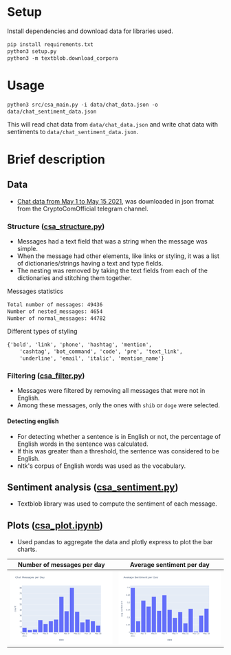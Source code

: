 # Setup
Install dependencies and download data for libraries used.
```
pip install requirements.txt
python3 setup.py
python3 -m textblob.download_corpora
```

# Usage

```
python3 src/csa_main.py -i data/chat_data.json -o data/chat_sentiment_data.json
```

This will read chat data from `data/chat_data.json` and write chat data with sentiments to `data/chat_sentiment_data.json`.

# Brief description

## Data
- [Chat data from May 1 to May 15 2021](/data/chat_data.json), was downloaded in json fromat from the CryptoComOfficial telegram channel.
### Structure ([csa_structure.py](/src/csa_structure.py))
- Messages had a text field that was a string when the message was simple.
- When the message had other elements, like links or styling, it was a list of dictionaries/strings having a text and type fields.
- The nesting was removed by taking the text fields from each of the dictionaries and stitching them together.

Messages statistics

```
Total number of messages: 49436
Number of nested_messages: 4654
Number of normal_messages: 44782
```

Different types of styling
```
{'bold', 'link', 'phone', 'hashtag', 'mention',
    'cashtag', 'bot_command', 'code', 'pre', 'text_link',
    'underline', 'email', 'italic', 'mention_name'}
```
### Filtering ([csa_filter.py](/src/csa_filter.py))
- Messages were filtered by removing all messages that were not in English.
- Among these messages, only the ones with `shib` or `doge` were selected.
#### Detecting english
- For detecting whether a sentence is in English or not, the percentage of English words in the sentence was calculated.
- If this was greater than a threshold, the sentence was considered to be English.
- nltk's corpus of English words was used as the vocabulary.

## Sentiment analysis ([csa_sentiment.py](/src/csa_sentiment.py))
- Textblob library was used to compute the sentiment of each message.

## Plots ([csa_plot.ipynb](/src/csa_plot.ipynb))

- Used pandas to aggregate the data and plotly express to plot the bar charts.

| Number of messages per day | Average sentiment per day |
| ---------------------------| ------------------------- |
|![messages per day](/plots/messages_per_day.png)|![average sentiment per day](/plots/sentiment_per_day.png)|